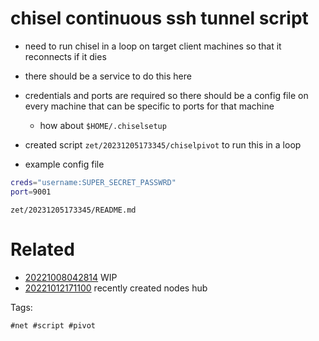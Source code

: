 # chisel continuous ssh tunnel script

- need to run chisel in a loop on target client machines so that it reconnects if it dies
- there should be a service to do this here
- credentials and ports are required so there should be a config file on every machine that can be specific to ports for that machine
  - how about `$HOME/.chiselsetup`
- created script `zet/20231205173345/chiselpivot` to run this in a loop

- example config file
```bash
creds="username:SUPER_SECRET_PASSWRD"
port=9001
```

` zet/20231205173345/README.md `

# Related

- [20221008042814](/zet/20221008042814/README.md) WIP
- [20221012171100](/zet/20221012171100/README.md) recently created nodes hub

Tags:

    #net #script #pivot
